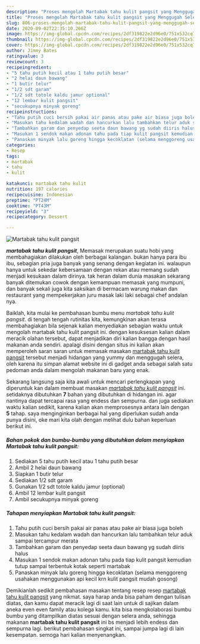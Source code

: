```yaml
---
description: "Proses mengolah Martabak tahu kulit pangsit yang Menggugah Selera"
title: "Proses mengolah Martabak tahu kulit pangsit yang Menggugah Selera"
slug: 806-proses-mengolah-martabak-tahu-kulit-pangsit-yang-menggugah-selera
date: 2020-09-02T22:35:10.266Z
image: https://img-global.cpcdn.com/recipes/2df319822e2d96e0/751x532cq70/martabak-tahu-kulit-pangsit-foto-resep-utama.jpg
thumbnail: https://img-global.cpcdn.com/recipes/2df319822e2d96e0/751x532cq70/martabak-tahu-kulit-pangsit-foto-resep-utama.jpg
cover: https://img-global.cpcdn.com/recipes/2df319822e2d96e0/751x532cq70/martabak-tahu-kulit-pangsit-foto-resep-utama.jpg
author: Jimmy Bates
ratingvalue: 3
reviewcount: 3
recipeingredient:
- "5 tahu putih kecil atau 1 tahu putih besar"
- "2 helai daun bawang"
- "1 butir telur"
- "1/2 sdt garam"
- "1/2 sdt totole kaldu jamur optional"
- "12 lembar kulit pangsit"
- "secukupnya minyak goreng"
recipeinstructions:
- "Tahu putih cuci bersih pakai air panas atau pake air biasa juga boleh"
- "Masukan tahu kedalam wadah dan hancurkan lalu tambahkan telur aduk sampai tercampur merata"
- "Tambahkan garam dan penyedap seeta daun bawang yg sudah diiris halus"
- "Masukan 1 sendok makan adonan tahu pada tiap kulit pangsit kemudian tutup sampai terbentuk kotak seperti martabak"
- "Panaskan minyak lalu goreng hingga kecoklatan (selama menggoreng usahakan menggunakan api kecil krn kulit pangsit mudah gosong)"
categories:
- Resep
tags:
- martabak
- tahu
- kulit

katakunci: martabak tahu kulit 
nutrition: 197 calories
recipecuisine: Indonesian
preptime: "PT24M"
cooktime: "PT43M"
recipeyield: "3"
recipecategory: Dessert

---
```



![Martabak tahu kulit pangsit](https://img-global.cpcdn.com/recipes/2df319822e2d96e0/751x532cq70/martabak-tahu-kulit-pangsit-foto-resep-utama.jpg)

<b><i>martabak tahu kulit pangsit</i></b>, Memasak merupakan suatu hobi yang membahagiakan dilakukan oleh berbagai kalangan. bukan hanya para ibu ibu, sebagian pria juga banyak yang senang dengan kegiatan ini. walaupun hanya untuk sekedar kebersamaan dengan rekan atau memang sudah menjadi kesukaan dalam dirinya. tak heran dalam dunia masakan sekarang banyak ditemukan cowok dengan kemampuan memasak yang mumpuni, dan banyak sekali juga kita saksikan di bermacam warung makan dan restaurant yang mempekerjakan juru masak laki laki sebagai chef andalan nya.



Baiklah, kita mulai ke pembahasan bumbu menu <i>martabak tahu kulit pangsit</i>. di tengah tengah rutinitas kita, kemungkinan akan terasa membahagiakan bila sejenak kalian menyediakan sebagian waktu untuk mengolah martabak tahu kulit pangsit ini. dengan kesuksesan kalian dalam meracik olahan tersebut, dapat menjadikan diri kalian bangga dengan hasil makanan anda sendiri. apalagi disini dengan situs ini kalian akan memperoleh saran saran untuk memasak masakan <u>martabak tahu kulit pangsit</u> tersebut menjadi hidangan yang yummy dan menggugah selera, oleh karena itu simpan alamat website ini di gadget anda sebagai salah satu pedoman anda dalam mengolah makanan baru yang enak.


Sekarang langsung saja kita awali untuk mencari perlengkapan yang diperuntuk kan dalam membuat masakan <u><i>martabak tahu kulit pangsit</i></u> ini. setidaknya dibutuhkan <b>7</b> bahan yang dibutuhkan di hidangan ini. agar nantinya dapat tercapai rasa yang endess dan sempurna. dan juga sediakan waktu kalian sedikit, karena kalian akan memprosesnya antara lain dengan <b>5</b> tahap. saya menginginkan berbagai hal yang diperlukan sudah anda punya disini, oke mari kita olah dengan melihat dulu bahan keperluan berikut ini.

<!--inarticleads1-->

##### Bahan pokok dan bumbu-bumbu yang dibutuhkan dalam menyiapkan Martabak tahu kulit pangsit:

1. Sediakan 5 tahu putih kecil atau 1 tahu putih besar
1. Ambil 2 helai daun bawang
1. Siapkan 1 butir telur
1. Sediakan 1/2 sdt garam
1. Gunakan 1/2 sdt totole kaldu jamur (optional)
1. Ambil 12 lembar kulit pangsit
1. Ambil secukupnya minyak goreng




<!--inarticleads2-->

##### Tahapan menyiapkan Martabak tahu kulit pangsit:

1. Tahu putih cuci bersih pakai air panas atau pake air biasa juga boleh
1. Masukan tahu kedalam wadah dan hancurkan lalu tambahkan telur aduk sampai tercampur merata
1. Tambahkan garam dan penyedap seeta daun bawang yg sudah diiris halus
1. Masukan 1 sendok makan adonan tahu pada tiap kulit pangsit kemudian tutup sampai terbentuk kotak seperti martabak
1. Panaskan minyak lalu goreng hingga kecoklatan (selama menggoreng usahakan menggunakan api kecil krn kulit pangsit mudah gosong)




Demikianlah sedikit pembahasan masakan tentang resep resep <u>martabak tahu kulit pangsit</u> yang nikmat. saya harap anda bisa paham dengan tulisan diatas, dan kamu dapat meracik lagi di saat lain untuk di sajikan dalam aneka even even family atau kolega kamu. kita bisa mengkolaborasi bumbu bumbu yang ditampilkan diatas sesuai dengan selera anda, sehingga makanan <b>martabak tahu kulit pangsit</b> ini bs menjadi lebih endess dan sempurna lagi. berikut pembahasan singkat ini, sampai jumpa lagi di lain kesempatan. semoga hari kalian menyenangkan.
